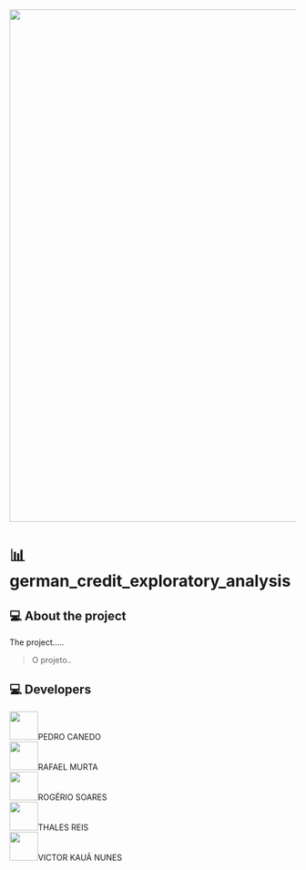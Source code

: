<div align="center">
    <img src="https://ada-strapi-production.s3.sa-east-1.amazonaws.com/Thumb_Meta_20_f25502065b.png" width="900" align="middle">
</div>

# 📊 german_credit_exploratory_analysis


## 💻 About the project
The project.....

>O projeto..

## 💻 Developers
<a href="https://github.com/"><img  src="https://img.shields.io/badge/github-%23100000.svg?&style=for-the-badge&logo=github&logoColor=white&link=mailto:https://github.com/" width="50"></a>PEDRO CANEDO</br>
<a href="https://github.com/RLMurta"><img  src="https://img.shields.io/badge/github-%23100000.svg?&style=for-the-badge&logo=github&logoColor=white&link=mailto:https://github.com/RLMurta" width="50"></a>RAFAEL MURTA</br>
<a href="https://github.com/"><img  src="https://img.shields.io/badge/github-%23100000.svg?&style=for-the-badge&logo=github&logoColor=white&link=mailto:https://github.com/" width="50"></a>ROGÉRIO SOARES</br>
<a href="https://github.com/"><img  src="https://img.shields.io/badge/github-%23100000.svg?&style=for-the-badge&logo=github&logoColor=white&link=mailto:https://github.com/" width="50"></a>THALES REIS</br>
<a href="https://github.com/victor-kau"><img  src="https://img.shields.io/badge/github-%23100000.svg?&style=for-the-badge&logo=github&logoColor=white&link=mailto:https://github.com/victor-kaua" width="50"></a>VICTOR KAUÃ NUNES</br>








